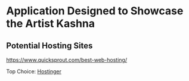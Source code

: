 # Application Designed to Showcase the Artist Kashna

## Potential Hosting Sites
https://www.quicksprout.com/best-web-hosting/

Top Choice: [Hostinger](https://www.hostinger.com/recommended/quicksprout-premium?utm_medium=affiliate&utm_source=aff42704&utm_campaign=202&session=1024c24112e4914a4db2d6eb8614a2)

#